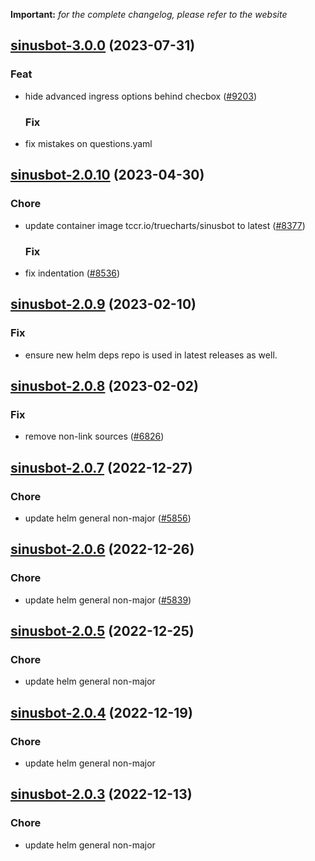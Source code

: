 **Important:**
*for the complete changelog, please refer to the website*










## [sinusbot-3.0.0](https://github.com/truecharts/charts/compare/sinusbot-2.0.10...sinusbot-3.0.0) (2023-07-31)

### Feat

- hide advanced ingress options behind checbox ([#9203](https://github.com/truecharts/charts/issues/9203))
  
  ### Fix

- fix mistakes on questions.yaml
  
  


## [sinusbot-2.0.10](https://github.com/truecharts/charts/compare/sinusbot-2.0.9...sinusbot-2.0.10) (2023-04-30)

### Chore

- update container image tccr.io/truecharts/sinusbot to latest ([#8377](https://github.com/truecharts/charts/issues/8377))
  
  ### Fix

- fix indentation ([#8536](https://github.com/truecharts/charts/issues/8536))
  
  


## [sinusbot-2.0.9](https://github.com/truecharts/charts/compare/sinusbot-2.0.8...sinusbot-2.0.9) (2023-02-10)

### Fix

- ensure new helm deps repo is used in latest releases as well.
  
  


## [sinusbot-2.0.8](https://github.com/truecharts/charts/compare/sinusbot-2.0.7...sinusbot-2.0.8) (2023-02-02)

### Fix

- remove non-link sources ([#6826](https://github.com/truecharts/charts/issues/6826))
  
  


## [sinusbot-2.0.7](https://github.com/truecharts/charts/compare/sinusbot-2.0.6...sinusbot-2.0.7) (2022-12-27)

### Chore

- update helm general non-major ([#5856](https://github.com/truecharts/charts/issues/5856))
  
  


## [sinusbot-2.0.6](https://github.com/truecharts/charts/compare/sinusbot-2.0.5...sinusbot-2.0.6) (2022-12-26)

### Chore

- update helm general non-major ([#5839](https://github.com/truecharts/charts/issues/5839))
  
  


## [sinusbot-2.0.5](https://github.com/truecharts/charts/compare/sinusbot-2.0.4...sinusbot-2.0.5) (2022-12-25)

### Chore

- update helm general non-major
  
  


## [sinusbot-2.0.4](https://github.com/truecharts/charts/compare/sinusbot-2.0.3...sinusbot-2.0.4) (2022-12-19)

### Chore

- update helm general non-major
  
  


## [sinusbot-2.0.3](https://github.com/truecharts/charts/compare/sinusbot-2.0.2...sinusbot-2.0.3) (2022-12-13)

### Chore

- update helm general non-major
  
  
